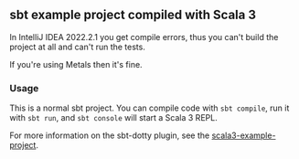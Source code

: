 ## sbt example project compiled with Scala 3

In IntelliJ IDEA 2022.2.1 you get compile errors, thus you can't build the project at all and can't run the tests.

If you're using Metals then it's fine.

### Usage

This is a normal sbt project. You can compile code with `sbt compile`, run it with `sbt run`, and `sbt console` will start a Scala 3 REPL.

For more information on the sbt-dotty plugin, see the
[scala3-example-project](https://github.com/scala/scala3-example-project/blob/main/README.md).
